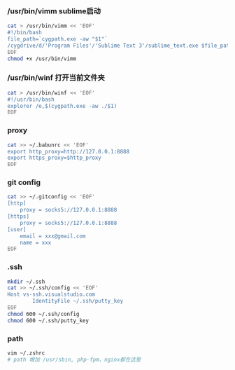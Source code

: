 ### /usr/bin/vimm sublime启动
```bash
cat > /usr/bin/vimm << 'EOF'
#!/bin/bash
file_path=`cygpath.exe -aw "$1"`
/cygdrive/d/'Program Files'/'Sublime Text 3'/sublime_text.exe $file_path &
EOF
chmod +x /usr/bin/vimm
```
### /usr/bin/winf 打开当前文件夹
```bash
cat > /usr/bin/winf << 'EOF'
#!/usr/bin/bash
explorer /e,$(cygpath.exe -aw ./$1)
EOF
```

### proxy
```bash
cat >> ~/.babunrc << 'EOF'
export http_proxy=http://127.0.0.1:8888
export https_proxy=$http_proxy
EOF
```

### git config
```bash
cat >> ~/.gitconfig << 'EOF'
[http]
    proxy = socks5://127.0.0.1:8888
[https]
    proxy = socks5://127.0.0.1:8888
[user]
    email = xxx@gmail.com
    name = xxx
EOF
```

### .ssh
```bash
mkdir ~/.ssh
cat >> ~/.ssh/config << 'EOF'
Host vs-ssh.visualstudio.com
        IdentityFile ~/.ssh/putty_key
EOF
chmod 600 ~/.ssh/config
chmod 600 ~/.ssh/putty_key

```

### path
```bash
vim ~/.zshrc
# path 增加 /usr/sbin, php-fpm、nginx都在这里
```
